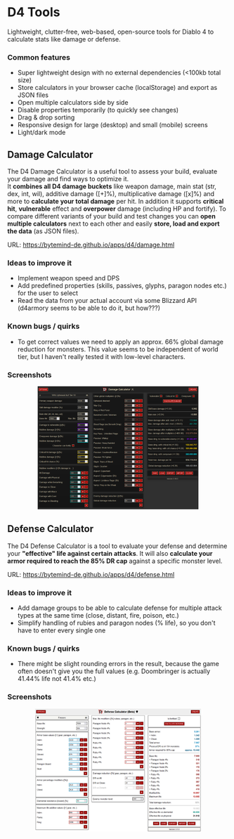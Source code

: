 # D4 Tools

Lightweight, clutter-free, web-based, open-source tools for Diablo 4 to calculate stats like damage or defense.

### Common features

- Super lightweight design with no external dependencies (<100kb total size)
- Store calculators in your browser cache (localStorage) and export as JSON files
- Open multiple calculators side by side
- Disable properties temporarily (to quickly see changes)
- Drag & drop sorting
- Responsive design for large (desktop) and small (mobile) screens
- Light/dark mode

## Damage Calculator

The D4 Damage Calculator is a useful tool to assess your build, evaluate your damage and find ways to optimize it.  
It **combines all D4 damage buckets** like weapon damage, main stat (str, dex, int, wil), additive damage ([+]%), multiplicative damage ([x]%) and more to **calculate your total damage** per hit.
In addition it supports **critical hit**, **vulnerable** effect and **overpower** damage (including HP and fortify).
To compare different variants of your build and test changes you can **open multiple calculators** next to each other and easily **store, load and export the data** (as JSON files).  
  
URL: https://bytemind-de.github.io/apps/d4/damage.html  

### Ideas to improve it

- Implement weapon speed and DPS
- Add predefined properties (skills, passives, glyphs, paragon nodes etc.) for the user to select
- Read the data from your actual account via some Blizzard API (d4armory seems to be able to do it, but how???)

### Known bugs / quirks

- To get correct values we need to apply an approx. 66% global damage reduction for monsters. This value seems to be independent of world tier, but I haven't really tested it with low-level characters.

### Screenshots

<p align="center">
    <img src="screenshots/d4-damage-calc-s2-1.png" alt="Damage Calculator S2" height="280px"/>
</p>


## Defense Calculator

The D4 Defense Calculator is a tool to evaluate your defense and determine your **"effective" life against certain attacks**.
It will also **calculate your armor required to reach the 85% DR cap** against a specific monster level.  
  
URL: https://bytemind-de.github.io/apps/d4/defense.html  

### Ideas to improve it

- Add damage groups to be able to calculate defense for multiple attack types at the same time (close, distant, fire, poison, etc.)
- Simplify handling of rubies and paragon nodes (% life), so you don't have to enter every single one

### Known bugs / quirks

- There might be slight rounding errors in the result, because the game often doesn't give you the full values (e.g. Doombringer is actually 41.44% life not 41.4% etc.)

### Screenshots

<p align="center">
    <img src="screenshots/d4-defense-calc-s2-1.png" alt="Defense Calculator S2 Beta" height="280px"/>
</p>
